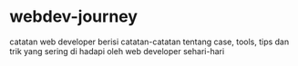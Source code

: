 # webdev-journey
catatan web developer
berisi catatan-catatan tentang case, tools, tips dan trik yang sering di hadapi oleh web developer sehari-hari
